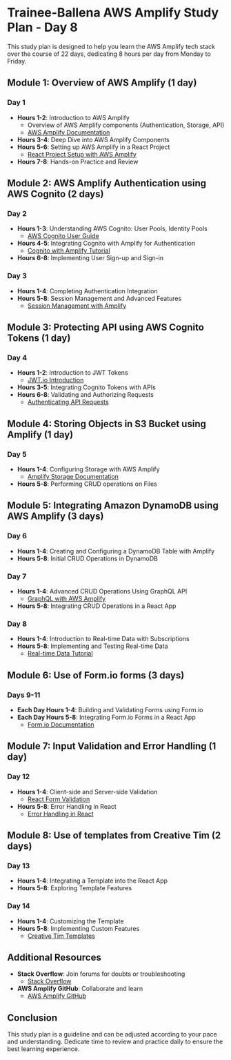﻿# Trainee-Ballena AWS Amplify Study Plan - Day 8

This study plan is designed to help you learn the AWS Amplify tech stack over the course of 22 days, dedicating 8 hours per day from Monday to Friday.

## Module 1: Overview of AWS Amplify (1 day)

### Day 1
- **Hours 1-2**: Introduction to AWS Amplify
  - Overview of AWS Amplify components (Authentication, Storage, API)
  - [AWS Amplify Documentation](https://docs.amplify.aws/)
- **Hours 3-4**: Deep Dive into AWS Amplify Components
- **Hours 5-6**: Setting up AWS Amplify in a React Project
  - [React Project Setup with AWS Amplify](https://aws.amazon.com/getting-started/hands-on/build-react-app-amplify-graphql/)
- **Hours 7-8**: Hands-on Practice and Review

## Module 2: AWS Amplify Authentication using AWS Cognito (2 days)

### Day 2
- **Hours 1-3**: Understanding AWS Cognito: User Pools, Identity Pools
  - [AWS Cognito User Guide](https://docs.aws.amazon.com/cognito/latest/developerguide/what-is-amazon-cognito.html)
- **Hours 4-5**: Integrating Cognito with Amplify for Authentication
  - [Cognito with Amplify Tutorial](https://www.youtube.com/watch?v=_2LLXnUdUIc)
- **Hours 6-8**: Implementing User Sign-up and Sign-in

### Day 3
- **Hours 1-4**: Completing Authentication Integration
- **Hours 5-8**: Session Management and Advanced Features
  - [Session Management with Amplify](https://docs.amplify.aws/lib/auth/manageusers/q/platform/js/)

## Module 3: Protecting API using AWS Cognito Tokens (1 day)

### Day 4
- **Hours 1-2**: Introduction to JWT Tokens
  - [JWT.io Introduction](https://jwt.io/introduction/)
- **Hours 3-5**: Integrating Cognito Tokens with APIs
- **Hours 6-8**: Validating and Authorizing Requests
  - [Authenticating API Requests](https://aws.amazon.com/premiumsupport/knowledge-center/cognito-user-pools-identity-pools/)

## Module 4: Storing Objects in S3 Bucket using Amplify (1 day)

### Day 5
- **Hours 1-4**: Configuring Storage with AWS Amplify
  - [Amplify Storage Documentation](https://docs.amplify.aws/lib/storage/getting-started/q/platform/js/)
- **Hours 5-8**: Performing CRUD operations on Files

## Module 5: Integrating Amazon DynamoDB using AWS Amplify (3 days)

### Day 6
- **Hours 1-4**: Creating and Configuring a DynamoDB Table with Amplify
- **Hours 5-8**: Initial CRUD Operations in DynamoDB

### Day 7
- **Hours 1-4**: Advanced CRUD Operations Using GraphQL API
  - [GraphQL with AWS Amplify](https://docs.amplify.aws/cli/graphql-transformer/overview/)
- **Hours 5-8**: Integrating CRUD Operations in a React App

### Day 8
- **Hours 1-4**: Introduction to Real-time Data with Subscriptions
- **Hours 5-8**: Implementing and Testing Real-time Data
  - [Real-time Data Tutorial](https://www.youtube.com/watch?v=VGerk8hrP9U)

## Module 6: Use of Form.io forms (3 days)

### Days 9-11
- **Each Day Hours 1-4**: Building and Validating Forms using Form.io
- **Each Day Hours 5-8**: Integrating Form.io Forms in a React App
  - [Form.io Documentation](https://help.form.io/userguide/#introduction)

## Module 7: Input Validation and Error Handling (1 day)

### Day 12
- **Hours 1-4**: Client-side and Server-side Validation
  - [React Form Validation](https://reactjs.org/docs/forms.html#validation)
- **Hours 5-8**: Error Handling in React
  - [Error Handling in React](https://reactjs.org/blog/2017/07/26/error-handling-in-react-16.html)

## Module 8: Use of templates from Creative Tim (2 days)

### Day 13
- **Hours 1-4**: Integrating a Template into the React App
- **Hours 5-8**: Exploring Template Features

### Day 14
- **Hours 1-4**: Customizing the Template
- **Hours 5-8**: Implementing Custom Features
  - [Creative Tim Templates](https://www.creative-tim.com/templates/free)

## Additional Resources
- **Stack Overflow**: Join forums for doubts or troubleshooting
  - [Stack Overflow](https://stackoverflow.com/)
- **AWS Amplify GitHub**: Collaborate and learn
  - [AWS Amplify GitHub](https://github.com/aws-amplify/amplify-js)

## Conclusion
This study plan is a guideline and can be adjusted according to your pace and understanding. Dedicate time to review and practice daily to ensure the best learning experience.
